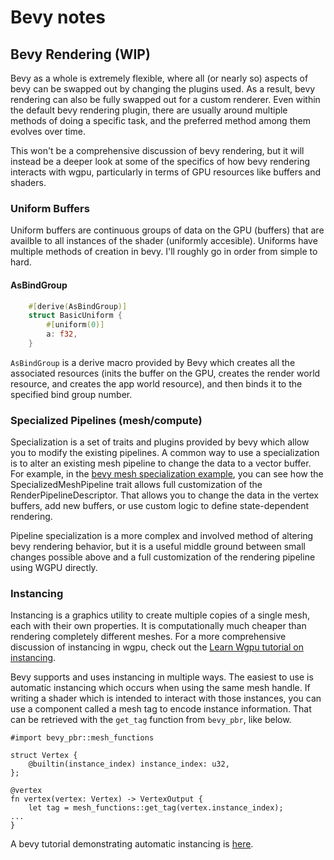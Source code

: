 # Bevy notes

## Bevy Rendering (WIP)
Bevy as a whole is extremely flexible, where all (or nearly so) aspects of bevy can be swapped out by changing the plugins used. As a result, bevy rendering can also be fully swapped out for a custom renderer. Even within the default bevy rendering plugin, there are usually around multiple methods of doing a specific task, and the preferred method among them evolves over time.

This won't be a comprehensive discussion of bevy rendering, but it will instead be a deeper look at some of the specifics of how bevy rendering interacts with wgpu, particularly in terms of GPU resources like buffers and shaders.

### Uniform Buffers
Uniform buffers are continuous groups of data on the GPU (buffers) that are availble to all instances of the shader (uniformly accesible). Uniforms have multiple methods of creation in bevy. I'll roughly go in order from simple to hard.

#### AsBindGroup
``` rust
    #[derive(AsBindGroup)]
    struct BasicUniform {
        #[uniform(0)]
        a: f32,
    }
```
`AsBindGroup` is a derive macro provided by Bevy which creates all the associated resources (inits the buffer on the GPU, creates the render world resource, and creates the app world resource), and then binds it to the specified bind group number.

### Specialized Pipelines (mesh/compute)
Specialization is a set of traits and plugins provided by bevy which allow you to modify the existing pipelines. A common way to use a specialization is to alter an existing mesh pipeline to change the data to a vector buffer. For example, in the [bevy mesh specialization example](https://github.com/bevyengine/bevy/blob/latest/examples/shader/specialized_mesh_pipeline.rs#L209), you can see how the SpecializedMeshPipeline trait allows full customization of the RenderPipelineDescriptor. That allows you to change the data in the vertex buffers, add new buffers, or use custom logic to define state-dependent rendering.

Pipeline specialization is a more complex and involved method of altering bevy rendering behavior, but it is a useful middle ground between small changes possible above and a full customization of the rendering pipeline using WGPU directly.

### Instancing
Instancing is a graphics utility to create multiple copies of a single mesh, each with their own properties. It is computationally much cheaper than rendering completely different meshes. For a more comprehensive discussion of instancing in wgpu, check out the [Learn Wgpu tutorial on instancing](https://sotrh.github.io/learn-wgpu/beginner/tutorial7-instancing/).

Bevy supports and uses instancing in multiple ways. The easiest to use is automatic instancing which occurs when using the same mesh handle. If writing a shader which is intended to interact with those instances, you can use a component called a mesh tag to encode instance information. That can be retrieved with the `get_tag` function from `bevy_pbr`, like below.

``` wgsl
#import bevy_pbr::mesh_functions

struct Vertex {
    @builtin(instance_index) instance_index: u32,
};

@vertex
fn vertex(vertex: Vertex) -> VertexOutput {
    let tag = mesh_functions::get_tag(vertex.instance_index);
...
}
```

A bevy tutorial demonstrating automatic instancing is [here](https://bevyengine.org/examples/shaders/automatic-instancing/).
